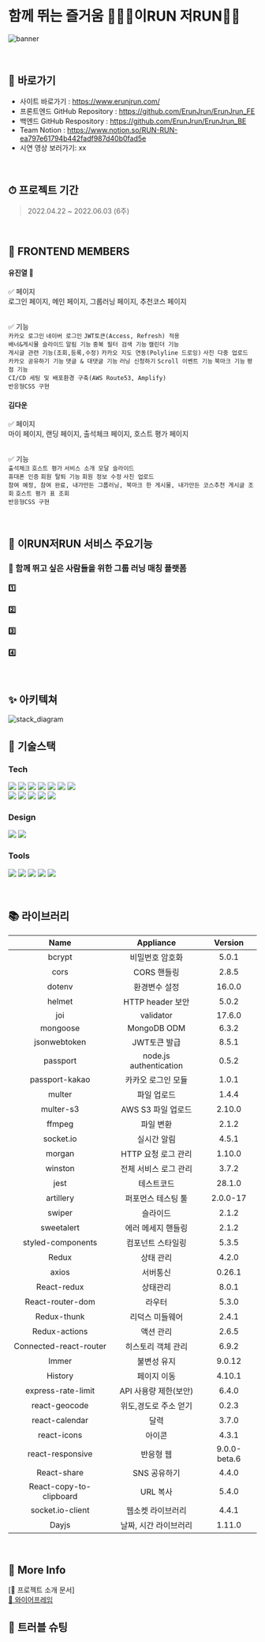 # 함께 뛰는 즐거움 🏃‍♀️🏃이RUN 저RUN💨💨
![banner](https://user-images.githubusercontent.com/100745412/170878912-8c879a79-a77b-49db-8ba5-72882d56bdea.png)


<br>

## 📌 바로가기
- 사이트 바로가기 : https://www.erunjrun.com/
- 프론트엔드 GitHub Repository : https://github.com/ErunJrun/ErunJrun_FE
- 백엔드 GitHub Respository : https://github.com/ErunJrun/ErunJrun_BE
- Team Notion : https://www.notion.so/RUN-RUN-ea797e61794b442fadf987d40b0fad5e
- 시연 영상 보러가기: xx

<br>

## ⏱ 프로젝트 기간
> 2022.04.22 ~ 2022.06.03 (6주)

<br>

## 👾 FRONTEND MEMBERS
#### 유진열 🔰

✅ 페이지
<br>
로그인 페이지, 메인 페이지, 그룹러닝 페이지, 추천코스 페이지
<br></br>

✅ 기능
<br>
`카카오 로그인` `네이버 로그인` `JWT토큰(Access, Refresh) 적용`
<br>
`배너&게시물 슬라이드` `알림 기능` `중복 필터 검색 기능` `캘린더 기능`
<br>
`게시글 관련 기능(조회,등록,수정)` `카카오 지도 연동(Polyline 드로잉)` `사진 다중 업로드`
<br>
`카카오 공유하기 기능` `댓글 & 대댓글 기능` `러닝 신청하기` `Scroll 이벤트 기능` `북마크 기능` `평점 기능` 
<br>
`CI/CD 세팅 및 배포환경 구축(AWS Route53, Amplify)`
<br>
`반응형CSS 구현`
<br>



#### 김다운

✅ 페이지
<br>
마이 페이지, 랜딩 페이지, 출석체크 페이지, 호스트 평가 페이지
<br></br>

✅ 기능
<br>
`출석체크` `호스트 평가` `서비스 소개 모달 슬라이드`
<br>
`휴대폰 인증` `회원 탈퇴 기능` `회원 정보 수정` `사진 업로드`
<br>
`참여 예정, 참여 완료, 내가만든 그룹러닝, 북마크 한 게시물, 내가만든 코스추천 게시글 조회` `호스트 평가 표 조회`
<br>
`반응형CSS 구현` 

<br>

## 📢 이RUN저RUN 서비스 주요기능
### 🎵 함께 뛰고 싶은 사람들을 위한 그룹 러닝 매칭 플랫폼
#### 1️⃣ 
#### 2️⃣ 
#### 3️⃣ 
#### 4️⃣ 


<br>

## ✨ 아키텍쳐
![stack_diagram](https://user-images.githubusercontent.com/49478770/170918000-77b830ed-5988-4c8e-b5fa-57e778639c66.png)


## 🔨 기술스택
### **Tech**
<p>
<img src="https://img.shields.io/badge/javascript-F7DF1E?style=for-the-badge&logo=javascript&logoColor=black">
<img src="https://img.shields.io/badge/html5-E34F26?style=for-the-badge&logo=html5&logoColor=white">
<img src="https://img.shields.io/badge/css-1572B6?style=for-the-badge&logo=css3&logoColor=white">
<img src="https://img.shields.io/badge/react-61DAFB?style=for-the-badge&logo=react&logoColor=black">
<img src="https://img.shields.io/badge/redux-764ABC?style=for-the-badge&logo=react&logoColor=black">
<img src="https://img.shields.io/badge/axios-007CE2?style=for-the-badge&logo=axios&logoColor=white">
<img src="https://img.shields.io/badge/reactrouterdom-CA4245?style=for-the-badge&logo=reactrouterdom&logoColor=white">
</br>
<img src="https://img.shields.io/badge/styledcomponents-DB7093?style=for-the-badge&logo=styledcomponents&logoColor=white">
<img src="https://img.shields.io/badge/amazonaws-232F3E?style=for-the-badge&logo=amazonaws&logoColor=white">
<img src="https://img.shields.io/badge/amazonamplify-orange?style=for-the-badge&logo=amazonsamplify&logoColor=white"> 
<img src="https://img.shields.io/badge/route53-F7A81B?style=for-the-badge&logo=route53&logoColor=white">
<img src="https://img.shields.io/badge/SweetAlert2-362D59?style=for-the-badge&logo=SweetAlert2&logoColor=black">
<br>
</p>

### **Design**
<p>
<img src="https://img.shields.io/badge/Figma-F24E1E?style=for-the-badge&logo=Figma&logoColor=white"/>
  <img src="https://img.shields.io/badge/zeplin-FDBD39?style=for-the-badge&logo=zeplin&logoColor=FDBD39"/>
</p>

### **Tools**
<p>
<img src="https://img.shields.io/badge/VSCode-007ACC?style=for-the-badge&logo=Visual Studio Code&logoColor=white"/>
<img src="https://img.shields.io/badge/Git-F05032?style=for-the-badge&logo=Git&logoColor=white"/>
<img src="https://img.shields.io/badge/Github-181717?style=for-the-badge&logo=github&logoColor=white">
<img src="https://img.shields.io/badge/Notion-000000?style=for-the-badge&logo=Notion&logoColor=white">
<img src="https://img.shields.io/badge/Slack-4A154B?style=for-the-badge&logo=Slack&logoColor=white"/>
<br>
</p>

<br>

## 📚 라이브러리 
| Name                | Appliance               | Version  |
| :-----------------: | :---------------------: | :------: |
| bcrypt              | 비밀번호 암호화         |5.0.1|
| cors                   | CORS 핸들링             |2.8.5|
| dotenv                 | 환경변수 설정           |16.0.0|
| helmet                 | HTTP header 보안        |5.0.2|
| joi                    | validator               |17.6.0|
| mongoose               | MongoDB ODM             |6.3.2|
| jsonwebtoken           | JWT토큰 발급            |8.5.1|
| passport               | node.js authentication  |0.5.2|
| passport-kakao         | 카카오 로그인 모듈      |1.0.1|
| multer                 | 파일 업로드             |1.4.4|
| multer-s3              | AWS S3 파일 업로드      |2.10.0|
| ffmpeg                 | 파일 변환               |2.1.2|
| socket.io              | 실시간 알림             |4.5.1|
| morgan                 | HTTP 요청 로그 관리     |1.10.0|
| winston                | 전체 서비스 로그 관리   |3.7.2|
| jest                   | 테스트코드              |28.1.0|
| artillery	             | 퍼포먼스 테스팅 툴      |2.0.0-17|
| swiper	               | 슬라이드                |2.1.2|
| sweetalert	           | 에러 메세지 핸들링      |2.1.2|
| styled-components	     | 컴포넌트 스타일링       |5.3.5|
| Redux                  | 상태 관리               |4.2.0|
| axios                  | 서버통신                |0.26.1|
| React-redux	           | 상태관리                |8.0.1|
| React-router-dom	     | 라우터                  |5.3.0|
| Redux-thunk	           | 리덕스 미들웨어         |2.4.1|
| Redux-actions	         | 액션 관리               |2.6.5|
| Connected-react-router | 히스토리 객체 관리      |6.9.2|
| Immer	                 | 불변성 유지             |9.0.12|
| History	               | 페이지 이동             |4.10.1|
| express-rate-limit     | API 사용량 제한(보안)   |6.4.0|
| react-geocode          | 위도,경도로 주소 얻기   |0.2.3|
| react-calendar         | 달력                    |3.7.0|
| react-icons            | 아이콘                  |4.3.1|
| react-responsive       | 반응형 웹               |9.0.0-beta.6|
| React-share            | SNS 공유하기            |4.4.0|
| React-copy-to-clipboard | URL 복사               |5.4.0|
| socket.io-client       | 웹소켓 라이브러리       |4.4.1|
| Dayjs                  | 날짜, 시간 라이브러리   |1.11.0|
 <br>

## 🌸 More Info
[🌿 프로젝트 소개 문서]  
[💾 와이어프레임](https://www.figma.com/file/KHfXRCNHENbZ7PBS1DYT7O/%EC%9D%B4RUN%EC%A0%80RUN?node-id=0%3A1)  
   
## 🚀 트러블 슈팅


<!-- <details>
  <summary><strong> ✅ Access&Refresh JWT 토큰 구현  </strong></summary>
  * 도입 이유
    - 음성메세지 녹음 시 IOS 기기에서 녹음 및 재생이 불가능한 문제발생
  * 문제 상황
    - 녹음 후 저장 시, 저장되는 녹음파일의 오디오 포맷 : webm/Opus
    - webm 파일은 macOS 및 iOS의 IE 및 Safari는 내장 지원을 제공하지 않음을 확인
  * 해결 방안
    - 안드로이드뿐만 아니라 iOS에서 지원하는 오디오 포맷 형식으로 변환하여 저장 필요
    - iOS에서 지원하는 오디오 포맷 확인: AAC, MP3, WAV, AIFF만 지원함 
  * 의사 결정 및 결과
    - 사용자가 기기에 상관없이 모든 기능을 이용할 수 있게 ffmpeg 파일변환 라이브러리 도입
    - ffmpeg의 컨버팅 기능을 이용해 프론트엔드에서 받은 wepm파일을 mp3확장자로 컨버팅 후 저장하여 문제해결 
      <p><img src="https://user-images.githubusercontent.com/100390926/170860580-a00d7ab8-5088-4a9e-991c-1d53fea939d1.png" /></p>
</details> --!>


